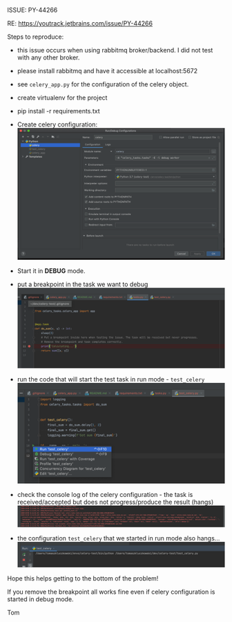 ISSUE: PY-44266

RE: https://youtrack.jetbrains.com/issue/PY-44266

Steps to reproduce:

- this issue occurs when using rabbitmq broker/backend. I did not test with any other broker.
- please install rabbitmq and have it accessible at localhost:5672
- see `celery_app.py` for the configuration of the celery object.

- create virtualenv for the project

- pip install -r requirements.txt 

- Create celery configuration:
![Configuration for celery](screenshots/celery-app-config.png)

- Start it in **DEBUG** mode.

- put a breakpoint in the task we want to debug
![Breakpoint in the task](screenshots/breakpoint-in-task.png)

- run the code that will start the test task in run mode - `test_celery`
![Run task](screenshots/run-task.png)

- check the console log of the celery configuration - the task is received/accepted but does not progress/produce the result (hangs)
![Celery hangs](screenshots/celery-hangs.png)

- the configuration `test_celery` that we started in run mode also hangs...
![Running configuration also hangs](screenshots/running-configuration-hangs.png)

Hope this helps getting to the bottom of the problem!

If you remove the breakpoint all works fine even if celery configuration is started in debug mode.

Tom
